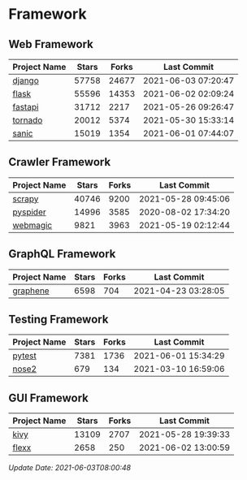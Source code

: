 # Framework

## Web Framework
| Project Name | Stars | Forks | Last Commit |
| ------------ | ----- | ----- | ----------- |
| [django](https://github.com/django/django) | 57758 | 24677 | 2021-06-03 07:20:47 |
| [flask](https://github.com/pallets/flask) | 55596 | 14353 | 2021-06-02 02:09:24 |
| [fastapi](https://github.com/tiangolo/fastapi) | 31712 | 2217 | 2021-05-26 09:26:47 |
| [tornado](https://github.com/tornadoweb/tornado) | 20012 | 5374 | 2021-05-30 15:33:14 |
| [sanic](https://github.com/sanic-org/sanic) | 15019 | 1354 | 2021-06-01 07:44:07 |

## Crawler Framework
| Project Name | Stars | Forks | Last Commit |
| ------------ | ----- | ----- | ----------- |
| [scrapy](https://github.com/scrapy/scrapy) | 40746 | 9200 | 2021-05-28 09:45:06 |
| [pyspider](https://github.com/binux/pyspider) | 14996 | 3585 | 2020-08-02 17:34:20 |
| [webmagic](https://github.com/code4craft/webmagic) | 9821 | 3963 | 2021-05-19 02:12:44 |

## GraphQL Framework
| Project Name | Stars | Forks | Last Commit |
| ------------ | ----- | ----- | ----------- |
| [graphene](https://github.com/graphql-python/graphene) | 6598 | 704 | 2021-04-23 03:28:05 |

## Testing Framework
| Project Name | Stars | Forks | Last Commit |
| ------------ | ----- | ----- | ----------- |
| [pytest](https://github.com/pytest-dev/pytest) | 7381 | 1736 | 2021-06-01 15:34:29 |
| [nose2](https://github.com/nose-devs/nose2) | 679 | 134 | 2021-03-10 16:59:06 |

## GUI Framework
| Project Name | Stars | Forks | Last Commit |
| ------------ | ----- | ----- | ----------- |
| [kivy](https://github.com/kivy/kivy) | 13109 | 2707 | 2021-05-28 19:39:33 |
| [flexx](https://github.com/flexxui/flexx) | 2658 | 250 | 2021-06-02 13:00:59 |

*Update Date: 2021-06-03T08:00:48*